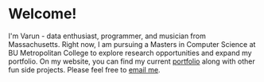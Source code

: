 # Welcome!
I'm Varun - data enthusiast, programmer, and musician from Massachusetts. Right now, I am pursuing a Masters in Computer Science at BU Metropolitan College to explore research opportunities and expand my portfolio. On my website, you can find my current [portfolio](https://www.varun.pro/projects.html) along with other fun side projects. Please feel free to [email me](mailto:vanadgir@gmail.com).
